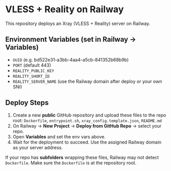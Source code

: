 # VLESS + Reality on Railway

This repository deploys an Xray (VLESS + Reality) server on Railway.

## Environment Variables (set in Railway → Variables)
- `UUID` (e.g. bd522e31-a3bb-4aa4-a5cb-841352b68b9b)
- `PORT` (default 443)
- `REALITY_PUBLIC_KEY`
- `REALITY_SHORT_ID`
- `REALITY_SERVER_NAME` (use the Railway domain after deploy or your own SNI)

## Deploy Steps
1. Create a new **public** GitHub repository and upload these files to the repo root:
   `Dockerfile`, `entrypoint.sh`, `xray_config.template.json`, `README.md`
2. On Railway → **New Project** → **Deploy from GitHub Repo** → select your repo.
3. Open **Variables** and set the env vars above.
4. Wait for the deployment to succeed. Use the assigned Railway domain as your server address.

If your repo has **subfolders** wrapping these files, Railway may not detect `Dockerfile`.
Make sure the `Dockerfile` is at the repository root.
